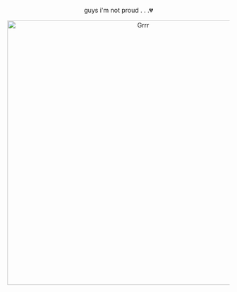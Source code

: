 
<p align="center">
guys i'm not proud . . .💔
</p>

<p align="center">
<img width="600" src="https://pbs.twimg.com/media/GtYUuR2WAAA3mHm?format=png&name=medium" alt="Grrr">
</p>




